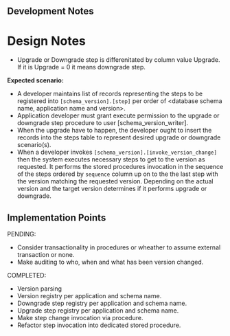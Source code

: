 ﻿## Development Notes

# Design Notes
- Upgrade or Downgrade step is differenitated by column value Upgrade. 
  If it is Upgrade = 0 it means downgrade step.

**Expected scenario:**
- A developer maintains list of records representing the steps to be registered into `[schema_version].[step]` per order of <database schema name, application name and version>.
- Application developer must grant execute permission to the upgrade or downgrade step procedure to user [schema_version_writer].
- When the upgrade have to happen, the developer ought
  to insert the records into the steps table to represent desired upgrade 
  or downgrade scenario(s).
- When a developer invokes `[schema_version].[invoke_version_change]` then the system
  executes necessary steps to get to the version as requested. It performs
  the stored procedures invocation in the sequence of the steps ordered by `sequence`
  column up on to the the last step with the version matching the requested version. Depending on the actual version and the target version determines if it performs upgrade or downgrade.


## Implementation Points
PENDING:
- Consider transactionality in procedures or wheather to assume external transaction or none.
- Make auditing to who, when and what has been version changed.

COMPLETED:
- Version parsing
- Version registry per application and schema name.
- Downgrade step registry per application and schema name.
- Upgrade step registry per application and schema name.
- Make step change invocation via procedure.
- Refactor step invocation into dedicated stored procedure.
